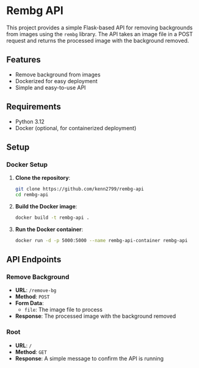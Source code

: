 # Rembg API

This project provides a simple Flask-based API for removing backgrounds from images using the `rembg` library. The API takes an image file in a POST request and returns the processed image with the background removed.

## Features

- Remove background from images
- Dockerized for easy deployment
- Simple and easy-to-use API

## Requirements

- Python 3.12
- Docker (optional, for containerized deployment)

## Setup

### Docker Setup

1. **Clone the repository**:
    ```sh
    git clone https://github.com/kenn2799/rembg-api
    cd rembg-api
    ```

2. **Build the Docker image**:
    ```sh
    docker build -t rembg-api .
    ```

3. **Run the Docker container**:
    ```sh
    docker run -d -p 5000:5000 --name rembg-api-container rembg-api
    ```

## API Endpoints

### Remove Background

- **URL**: `/remove-bg`
- **Method**: `POST`
- **Form Data**:
    - `file`: The image file to process
- **Response**: The processed image with the background removed

### Root

- **URL**: `/`
- **Method**: `GET`
- **Response**: A simple message to confirm the API is running
